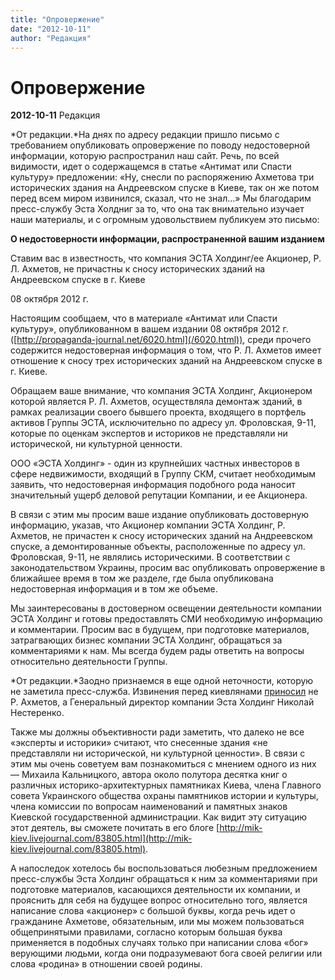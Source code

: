 ```yaml
---
title: "Опровержение"
date: "2012-10-11"
author: "Редакция"
---
```


# Опровержение

**2012-10-11** Редакция

*От редакции.*На днях по адресу редакции пришло письмо с требованием опубликовать опровержение по поводу недостоверной информации, которую распространил наш сайт. Речь, по всей видимости, идет о содержащемся в статье «Антимат или Спасти культуру» предложении: «Ну, снесли по распоряжению Ахметова три исторических здания на Андреевском спуске в Киеве, так он же потом перед всем миром извинился, сказал, что не знал...» Мы благодарим пресс-службу Эста Холдниг за то, что она так внимательно изучает наши материалы, и с огромным удовольствием публикуем это письмо:

**О недостоверности информации, распространенной вашим изданием**

Ставим вас в известность, что компания ЭСТА Холдинг/ее Акционер, Р. Л. Ахметов, не причастны к сносу исторических зданий на Андреевском спуске в г. Киеве

08 октября 2012 г.

Настоящим сообщаем, что в материале «Антимат или Спасти культуру», опубликованном в вашем издании 08 октября 2012 г. ([http://propaganda-journal.net/6020.html](/6020.html)), среди прочего содержится недостоверная информация о том, что Р. Л. Ахметов имеет отношение к сносу трех исторических зданий на Андреевском спуске в г. Киеве.

Обращаем ваше внимание, что компания ЭСТА Холдинг, Акционером которой является Р. Л. Ахметов, осуществляла демонтаж зданий, в рамках реализации своего бывшего проекта, входящего в портфель активов Группы ЭСТА, исключительно по адресу ул. Фроловская, 9-11, которые по оценкам экспертов и историков не представляли ни исторической, ни культурной ценности.

ООО «ЭСТА Холдинг» - один из крупнейших частных инвесторов в сфере недвижимости, входящий в Группу СКМ, считает необходимым заявить, что недостоверная информация подобного рода наносит значительный ущерб деловой репутации Компании, и ее Акционера.

В связи с этим мы просим ваше издание опубликовать достоверную информацию, указав, что Акционер компании ЭСТА Холдинг, Р. Ахметов, не причастен к сносу исторических зданий на Андреевском спуске, а демонтированные объекты, расположенные по адресу ул. Фроловская, 9-11, не являлись историческими. В соответствии с законодательством Украины, просим вас опубликовать опровержение в ближайшее время в том же разделе, где была опубликована недостоверная информация и в том же объеме.

Мы заинтересованы в достоверном освещении деятельности компании ЭСТА Холдинг и готовы предоставлять СМИ необходимую информацию и комментарии. Просим вас в будущем, при подготовке материалов, затрагвающих бизнес компании ЭСТА Холдинг, обращаться за комментариями к нам. Мы всегда будем рады ответить на вопросы относительно деятельности Группы.

*От редакции.*Заодно признаемся в еще одной неточности, которую не заметила пресс-служба. Извинения перед киевлянами [приносил](http://news.liga.net/news/capital/644499-kholding_akhmetova_izvinilsya_pered_kievlyanami_za_andreevskiy_spusk.htmFirefoxHTML%5CShell%5COpen%5CCommand) не Р. Ахметов, а Генеральный директор компании Эста Холдинг Николай Нестеренко.

Также мы должны объективности ради заметить, что далеко не все «эксперты и историки» считают, что снесенные здания «не представляли ни исторической, ни культурной ценности». В связи с этим мы очень советуем вам познакомиться с мнением одного из них — Михаила Кальницкого, автора около полутора десятка книг о различных историко-архитектурных памятниках Киева, члена Главного совета Украинского общества охраны памятников истории и культуры, члена комиссии по вопросам наименований и памятных знаков Киевской государственной администрации. Как видит эту ситуацию этот деятель, вы сможете почитать в его блоге [http://mik-kiev.livejournal.com/83805.html](http://mik-kiev.livejournal.com/83805.html).

А напоследок хотелось бы воспользоваться любезным предложением пресс-службы Эста Холдинг обращаться к ним за комментариями при подготовке материалов, касающихся деятельности их компании, и прояснить для себя на будущее вопрос относительно того, является написание слова «акционер» с большой буквы, когда речь идет о гражданине Ахметове, обязательным, или мы можем пользоваться общепринятыми правилами, согласно которым большая буква применяется в подобных случаях только при написании слова «бог» верующими людьми, когда они подразумевают бога своей религии или слова «родина» в отношении своей родины.